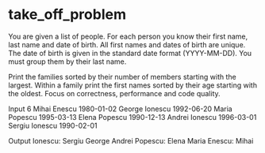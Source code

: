 # take_off_problem
You are given a list of people. For each person you know their first name, last name and date of birth. All first names and dates of birth are unique. The date of birth is given in the standard date format (YYYY-MM-DD).
You must group them by their last name.

Print the families sorted by their number of members starting with the largest.
Within a family print the first names sorted by their age starting with the oldest.
Focus on correctness, performance and code quality.

Input
6
Mihai Enescu 1980-01-02
George Ionescu 1992-06-20
Maria Popescu 1995-03-13
Elena Popescu 1990-12-13
Andrei Ionescu 1996-03-01
Sergiu Ionescu 1990-02-01

Output
Ionescu: Sergiu George Andrei
Popescu: Elena Maria
Enescu: Mihai
